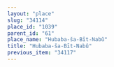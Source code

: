 ```yaml
---
layout: "place"
slug: "34114"
place_id: "1039"
parent_id: "61"
place_name: "Hubaba-ša-Bīt-Nabû"
title: "Hubaba-ša-Bīt-Nabû"
previous_item: "34117"
---
```


